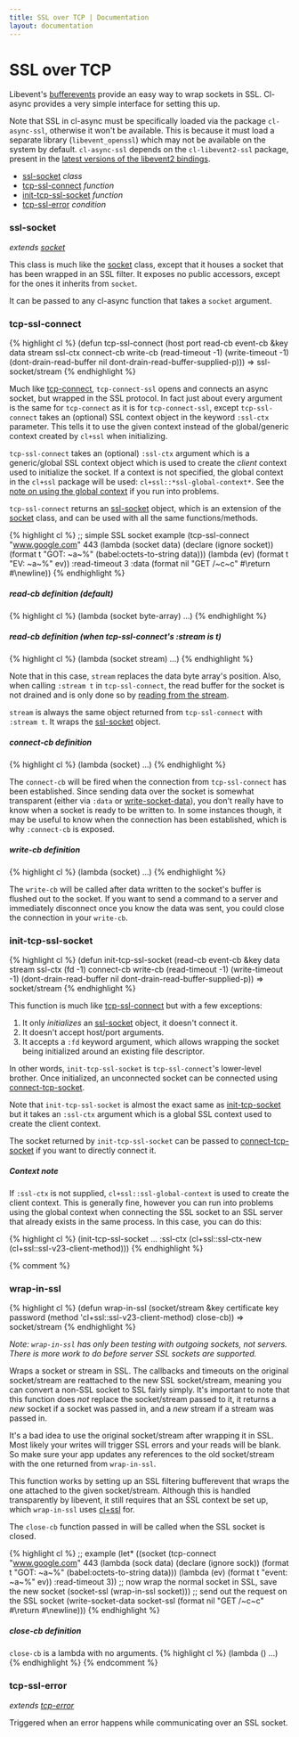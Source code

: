```yaml
---
title: SSL over TCP | Documentation
layout: documentation
---
```


SSL over TCP
============
Libevent's [bufferevents](http://www.wangafu.net/~nickm/libevent-book/Ref6a_advanced_bufferevents.html)
provide an easy way to wrap sockets in SSL. Cl-async provides a very simple
interface for setting this up.

Note that SSL in cl-async must be specifically loaded via the package
`cl-async-ssl`, otherwise it won't be available. This is because it must load a
separate library (`libevent_openssl`) which may not be available on the system
by default. `cl-async-ssl` depends on the `cl-libevent2-ssl` package, present in
the [latest versions of the libevent2 bindings](https://github.com/orthecreedence/cl-libevent2).

- [ssl-socket](#ssl-socket) _class_
- [tcp-ssl-connect](#tcp-ssl-connect) _function_
- [init-tcp-ssl-socket](#init-tcp-ssl-socket) _function_
- [tcp-ssl-error](#tcp-ssl-error) _condition_

<a id="ssl-socket"></a>
### ssl-socket
_extends [socket](/cl-async/tcp#socket)_

This class is much like the [socket](/cl-async/tcp#socket) class, except that it
houses a socket that has been wrapped in an SSL filter. It exposes no public
accessors, except for the ones it inherits from `socket`.

It can be passed to any cl-async function that takes a `socket` argument.

<a id="tcp-ssl-connect"></a>
### tcp-ssl-connect
{% highlight cl %}
(defun tcp-ssl-connect (host port read-cb event-cb
                        &key data stream ssl-ctx
                             connect-cb write-cb
                             (read-timeout -1) (write-timeout -1)
                             (dont-drain-read-buffer nil dont-drain-read-buffer-supplied-p)))
  => ssl-socket/stream
{% endhighlight %}

Much like [tcp-connect](/cl-async/tcp#tcp-connect), `tcp-connect-ssl` opens and
connects an async socket, but wrapped in the SSL protocol. In fact just about
every argument is the same for `tcp-connect` as it is for `tcp-connect-ssl`,
except `tcp-ssl-connect` takes an (optional) SSL context object in the keyword
`:ssl-ctx` parameter. This tells it to use the given context instead of the
global/generic context created by `cl+ssl` when initializing.

`tcp-ssl-connect` takes an (optional) `:ssl-ctx` argument which is a
generic/global SSL context object which is used to create the *client* context
used to initialize the socket. If a context is not specified, the global context
in the `cl+ssl` package will be used: `cl+ssl::*ssl-global-context*`. See the
[note on using the global context](#init-tcp-ssl-socket-context-note) if you
run into problems.

`tcp-ssl-connect` returns an [ssl-socket](#ssl-socket) object, which is an
extension of the [socket](/cl-async/tcp#socket) class, and can be used with all
the same functions/methods.

{% highlight cl %}
;; simple SSL socket example
(tcp-ssl-connect "www.google.com" 443
                 (lambda (socket data)
                   (declare (ignore socket))
                   (format t "GOT: ~a~%" (babel:octets-to-string data)))
                 (lambda (ev)
                   (format t "EV: ~a~%" ev))
                 :read-timeout 3
                 :data (format nil "GET /~c~c" #\return #\newline))
{% endhighlight %}

<a id="tcp-ssl-connect-read-cb"></a>
##### read-cb definition (default)

{% highlight cl %}
(lambda (socket byte-array) ...)
{% endhighlight %}

<a id="tcp-ssl-connect-read-cb-stream"></a>
##### read-cb definition (when tcp-ssl-connect's :stream is t)

{% highlight cl %}
(lambda (socket stream) ...)
{% endhighlight %}

Note that in this case, `stream` replaces the data byte array's position. Also,
when calling `:stream t` in `tcp-ssl-connect`, the read buffer for the socket is
not drained and is only done so by [reading from the stream](/cl-async/tcp-stream).

`stream` is always the same object returned from `tcp-ssl-connect` with
`:stream t`.  It wraps the [ssl-socket](#ssl-socket) object.

<a id="tcp-ssl-connect-connect-cb"></a>
##### connect-cb definition
{% highlight cl %}
(lambda (socket) ...)
{% endhighlight %}

The `connect-cb` will be fired when the connection from `tcp-ssl-connect` has been
established. Since sending data over the socket is somewhat transparent (either
via `:data` or [write-socket-data](#write-socket-data)), you don't really have
to know when a socket is ready to be written to. In some instances though, it
may be useful to know when the connection has been established, which is why
`:connect-cb` is exposed.

<a id="tcp-ssl-connect-write-cb"></a>
##### write-cb definition

{% highlight cl %}
(lambda (socket) ...)
{% endhighlight %}

The `write-cb` will be called after data written to the socket's buffer is
flushed out to the socket. If you want to send a command to a server and
immediately disconnect once you know the data was sent, you could close the
connection in your `write-cb`.


<a id="init-tcp-ssl-socket"></a>
### init-tcp-ssl-socket
{% highlight cl %}
(defun init-tcp-ssl-socket (read-cb event-cb
                            &key data stream ssl-ctx (fd -1)
                                 connect-cb write-cb
                                 (read-timeout -1) (write-timeout -1)
                                 (dont-drain-read-buffer nil dont-drain-read-buffer-supplied-p))
  => socket/stream
{% endhighlight %}

This function is much like [tcp-ssl-connect](#tcp-ssl-connect) but with a few
exceptions:

 1. It only *initializes* an [ssl-socket](#ssl-socket) object, it doesn't connect
 it.
 2. It doesn't accept host/port arguments.
 3. It accepts a `:fd` keyword argument, which allows wrapping the socket being
 initialized around an existing file descriptor.

In other words, `init-tcp-ssl-socket` is `tcp-ssl-connect`'s lower-level brother.
Once initialized, an unconnected socket can be connected using
[connect-tcp-socket](/cl-async/tcp#connect-tcp-socket).

Note that `init-tcp-ssl-socket` is almost the exact same as [init-tcp-socket](/cl-async/tcp#init-tcp-socket)
but it takes an `:ssl-ctx` argument which is a global SSL context used to
create the client context.

The socket returned by `init-tcp-ssl-socket` can be passed to
[connect-tcp-socket](/cl-async/tcp#connect-tcp-socket) if you want to directly
connect it.

<a id="init-tcp-ssl-socket-context-note"></a>
##### Context note
If `:ssl-ctx` is not supplied, `cl+ssl::ssl-global-context` is used to create
the client context. This is generally fine, however you can run into problems
using the global context when connecting the SSL socket to an SSL server that
already exists in the same process. In this case, you can do this:

{% highlight cl %}
(init-tcp-ssl-socket ... :ssl-ctx (cl+ssl::ssl-ctx-new (cl+ssl::ssl-v23-client-method)))
{% endhighlight %}


{% comment %}
<a id="wrap-in-ssl"></a>
### wrap-in-ssl
{% highlight cl %}
(defun wrap-in-ssl (socket/stream &key certificate key password
                                       (method 'cl+ssl::ssl-v23-client-method)
                                       close-cb))
  => socket/stream
{% endhighlight %}

_Note: `wrap-in-ssl` has only been testing with outgoing sockets, not servers.
There is more work to do before server SSL sockets are supported._

Wraps a socket or stream in SSL. The callbacks and timeouts on the original
socket/stream are reattached to the new SSL socket/stream, meaning you can
convert a non-SSL socket to SSL fairly simply. It's important to note that this
function does *not* replace the socket/stream passed to it, it returns a *new*
socket if a socket was passed in, and a *new* stream if a stream was passed in.

It's a bad idea to use the original socket/stream after wrapping it in SSL. Most
likely your writes will trigger SSL errors and your reads will be blank. So make
sure your app updates any references to the old socket/stream with the one
returned from `wrap-in-ssl`.

This function works by setting up an SSL filtering bufferevent that wraps the
one attached to the given socket/stream. Although this is handled transparently
by libevent, it still requires that an SSL context be set up, which
`wrap-in-ssl` uses [cl+ssl](http://common-lisp.net/project/cl-plus-ssl/) for.

The `close-cb` function passed in will be called when the SSL socket is closed.

{% highlight cl %}
;; example
(let* ((socket (tcp-connect "www.google.com" 443
                            (lambda (sock data)
                              (declare (ignore sock))
                              (format t "GOT: ~a~%" (babel:octets-to-string data)))
                            (lambda (ev)
                              (format t "event: ~a~%" ev))
                            :read-timeout 3))
       ;; now wrap the normal socket in SSL, save the new socket
       (socket-ssl (wrap-in-ssl socket)))
  ;; send out the request on the SSL socket
  (write-socket-data socket-ssl (format nil "GET /~c~c" #\return #\newline)))
{% endhighlight %}

<a id="wrap-in-ssl-close-cb"></a>
##### close-cb definition
`close-cb` is a lambda with no arguments.
{% highlight cl %}
(lambda () ...)
{% endhighlight %}
{% endcomment %}

<a id="tcp-ssl-error"></a>
### tcp-ssl-error
_extends [tcp-error](/cl-async/tcp#tcp-error)_

Triggered when an error happens while communicating over an SSL socket.
